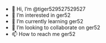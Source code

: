 - 👋 Hi, I’m @tiger529527529527
- 👀 I’m interested in ger52
- 🌱 I’m currently learning ger52
- 💞️ I’m looking to collaborate on ger52
- 📫 How to reach me ger52

<!---
tiger529527529527/tiger529527529527 is a ✨ special ✨ repository because its `README.md` (this file) appears on your GitHub profile.
You can click the Preview link to take a look at your changes.
--->
